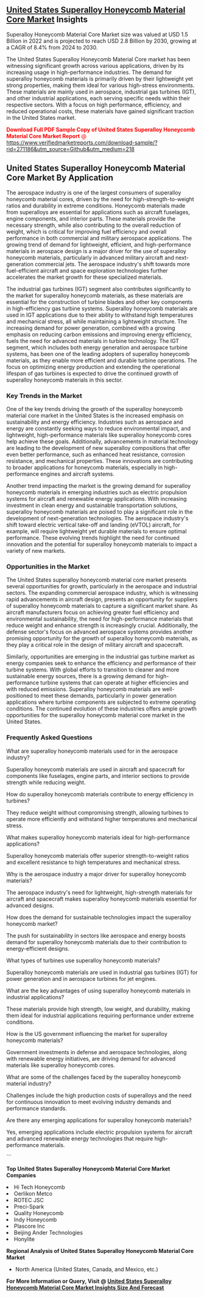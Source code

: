 <h2><a href="https://www.verifiedmarketreports.com/download-sample/?rid=271186&amp;utm_source=Github&amp;utm_medium=218" target="_blank">United States Superalloy Honeycomb Material Core Market</a> Insights</h2><p>Superalloy Honeycomb Material Core Market size was valued at USD 1.5 Billion in 2022 and is projected to reach USD 2.8 Billion by 2030, growing at a CAGR of 8.4% from 2024 to 2030.</p><p> <p>The United States Superalloy Honeycomb Material Core market has been witnessing significant growth across various applications, driven by its increasing usage in high-performance industries. The demand for superalloy honeycomb materials is primarily driven by their lightweight yet strong properties, making them ideal for various high-stress environments. These materials are mainly used in aerospace, industrial gas turbines (IGT), and other industrial applications, each serving specific needs within their respective sectors. With a focus on high performance, efficiency, and reduced operational costs, these materials have gained significant traction in the United States market.</p> <p><p><span class=""><span style="color: #ff0000;"><strong>Download Full PDF Sample Copy of United States Superalloy Honeycomb Material Core Market Report</strong> @ </span><a href="https://www.verifiedmarketreports.com/download-sample/?rid=271186&amp;utm_source=Github&amp;utm_medium=218" target="_blank">https://www.verifiedmarketreports.com/download-sample/?rid=271186&amp;utm_source=Github&amp;utm_medium=218</a></span></p></p> <h2>United States Superalloy Honeycomb Material Core Market By Application</h2> <p>The aerospace industry is one of the largest consumers of superalloy honeycomb material cores, driven by the need for high-strength-to-weight ratios and durability in extreme conditions. Honeycomb materials made from superalloys are essential for applications such as aircraft fuselages, engine components, and interior parts. These materials provide the necessary strength, while also contributing to the overall reduction of weight, which is critical for improving fuel efficiency and overall performance in both commercial and military aerospace applications. The growing trend of demand for lightweight, efficient, and high-performance materials in aerospace design is a major driver for the use of superalloy honeycomb materials, particularly in advanced military aircraft and next-generation commercial jets. The aerospace industry's shift towards more fuel-efficient aircraft and space exploration technologies further accelerates the market growth for these specialized materials.</p> <p>The industrial gas turbines (IGT) segment also contributes significantly to the market for superalloy honeycomb materials, as these materials are essential for the construction of turbine blades and other key components in high-efficiency gas turbine systems. Superalloy honeycomb materials are used in IGT applications due to their ability to withstand high temperatures and mechanical stress, all while maintaining a lightweight structure. The increasing demand for power generation, combined with a growing emphasis on reducing carbon emissions and improving energy efficiency, fuels the need for advanced materials in turbine technology. The IGT segment, which includes both energy generation and aerospace turbine systems, has been one of the leading adopters of superalloy honeycomb materials, as they enable more efficient and durable turbine operations. The focus on optimizing energy production and extending the operational lifespan of gas turbines is expected to drive the continued growth of superalloy honeycomb materials in this sector.</p> <h3>Key Trends in the Market</h3> <p>One of the key trends driving the growth of the superalloy honeycomb material core market in the United States is the increased emphasis on sustainability and energy efficiency. Industries such as aerospace and energy are constantly seeking ways to reduce environmental impact, and lightweight, high-performance materials like superalloy honeycomb cores help achieve these goals. Additionally, advancements in material technology are leading to the development of new superalloy compositions that offer even better performance, such as enhanced heat resistance, corrosion resistance, and mechanical properties. These innovations are contributing to broader applications for honeycomb materials, especially in high-performance engines and aircraft systems.</p> <p>Another trend impacting the market is the growing demand for superalloy honeycomb materials in emerging industries such as electric propulsion systems for aircraft and renewable energy applications. With increasing investment in clean energy and sustainable transportation solutions, superalloy honeycomb materials are poised to play a significant role in the development of next-generation technologies. The aerospace industry's shift toward electric vertical take-off and landing (eVTOL) aircraft, for example, will require lightweight yet durable materials to ensure optimal performance. These evolving trends highlight the need for continued innovation and the potential for superalloy honeycomb materials to impact a variety of new markets.</p> <h3>Opportunities in the Market</h3> <p>The United States superalloy honeycomb material core market presents several opportunities for growth, particularly in the aerospace and industrial sectors. The expanding commercial aerospace industry, which is witnessing rapid advancements in aircraft design, presents an opportunity for suppliers of superalloy honeycomb materials to capture a significant market share. As aircraft manufacturers focus on achieving greater fuel efficiency and environmental sustainability, the need for high-performance materials that reduce weight and enhance strength is increasingly crucial. Additionally, the defense sector's focus on advanced aerospace systems provides another promising opportunity for the growth of superalloy honeycomb materials, as they play a critical role in the design of military aircraft and spacecraft.</p> <p>Similarly, opportunities are emerging in the industrial gas turbine market as energy companies seek to enhance the efficiency and performance of their turbine systems. With global efforts to transition to cleaner and more sustainable energy sources, there is a growing demand for high-performance turbine systems that can operate at higher efficiencies and with reduced emissions. Superalloy honeycomb materials are well-positioned to meet these demands, particularly in power generation applications where turbine components are subjected to extreme operating conditions. The continued evolution of these industries offers ample growth opportunities for the superalloy honeycomb material core market in the United States.</p> <h3>Frequently Asked Questions</h3> <p>What are superalloy honeycomb materials used for in the aerospace industry?</p> <p>Superalloy honeycomb materials are used in aircraft and spacecraft for components like fuselages, engine parts, and interior sections to provide strength while reducing weight.</p> <p>How do superalloy honeycomb materials contribute to energy efficiency in turbines?</p> <p>They reduce weight without compromising strength, allowing turbines to operate more efficiently and withstand higher temperatures and mechanical stress.</p> <p>What makes superalloy honeycomb materials ideal for high-performance applications?</p> <p>Superalloy honeycomb materials offer superior strength-to-weight ratios and excellent resistance to high temperatures and mechanical stress.</p> <p>Why is the aerospace industry a major driver for superalloy honeycomb materials?</p> <p>The aerospace industry's need for lightweight, high-strength materials for aircraft and spacecraft makes superalloy honeycomb materials essential for advanced designs.</p> <p>How does the demand for sustainable technologies impact the superalloy honeycomb market?</p> <p>The push for sustainability in sectors like aerospace and energy boosts demand for superalloy honeycomb materials due to their contribution to energy-efficient designs.</p> <p>What types of turbines use superalloy honeycomb materials?</p> <p>Superalloy honeycomb materials are used in industrial gas turbines (IGT) for power generation and in aerospace turbines for jet engines.</p> <p>What are the key advantages of using superalloy honeycomb materials in industrial applications?</p> <p>These materials provide high strength, low weight, and durability, making them ideal for industrial applications requiring performance under extreme conditions.</p> <p>How is the US government influencing the market for superalloy honeycomb materials?</p> <p>Government investments in defense and aerospace technologies, along with renewable energy initiatives, are driving demand for advanced materials like superalloy honeycomb cores.</p> <p>What are some of the challenges faced by the superalloy honeycomb material industry?</p> <p>Challenges include the high production costs of superalloys and the need for continuous innovation to meet evolving industry demands and performance standards.</p> <p>Are there any emerging applications for superalloy honeycomb materials?</p> <p>Yes, emerging applications include electric propulsion systems for aircraft and advanced renewable energy technologies that require high-performance materials.</p> ```</p><p><strong>Top United States Superalloy Honeycomb Material Core Market Companies</strong></p><div data-test-id=""><p><li>Hi Tech Honeycomb</li><li> Oerlikon Metco</li><li> ROTEC JSC</li><li> Preci-Spark</li><li> Quality Honeycomb</li><li> Indy Honeycomb</li><li> Plascore Inc</li><li> Beijing Ander Technologies</li><li> Honylite</li></p><div><strong>Regional Analysis of&nbsp;United States Superalloy Honeycomb Material Core Market</strong></div><ul><li dir="ltr"><p dir="ltr">North America&nbsp;(United States, Canada, and Mexico, etc.)</p></li></ul><p><strong>For More Information or Query, Visit @&nbsp;</strong><strong><a href="https://www.verifiedmarketreports.com/product/superalloy-honeycomb-material-core-market/?utm_source=Github&amp;utm_medium=218" target="_blank">United States Superalloy Honeycomb Material Core Market Insights Size And Forecast</a></strong></p></div>
